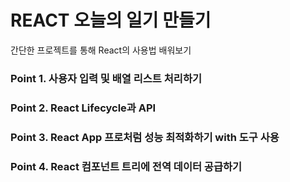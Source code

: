 # REACT 오늘의 일기 만들기

간단한 프로젝트를 통해 React의 사용법 배워보기

### Point 1. 사용자 입력 및 배열 리스트 처리하기

### Point 2. React Lifecycle과 API

### Point 3. React App 프로처럼 성능 최적화하기 with 도구 사용

### Point 4. React 컴포넌트 트리에 전역 데이터 공급하기

